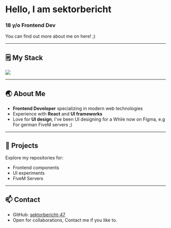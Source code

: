 # Hello, I am sektorbericht

### 18 y/o Frontend Dev

You can find out more about me on here! ;)

---

## 🗒️ My Stack

<p align="left">
  <img src="https://skillicons.dev/icons?i=html,css,js,ts,react,figma" />
</p>

---

## 🌏 About Me
-  **Frontend Developer** specializing in modern web technologies  
-  Experience with **React** and **UI frameworks**  
-  Love for **UI design**, I've been UI designing for a While now on Figma, e.g For german FiveM servers ;)

---

## 📂 Projects
Explore my repositories for:
- Frontend components
- UI experiments
- FiveM Servers

---

## 📫 Contact
- GitHub: [sektorbericht-47](https://github.com/sektorbericht-47)
- Open for collaborations, Contact me if you like to.
